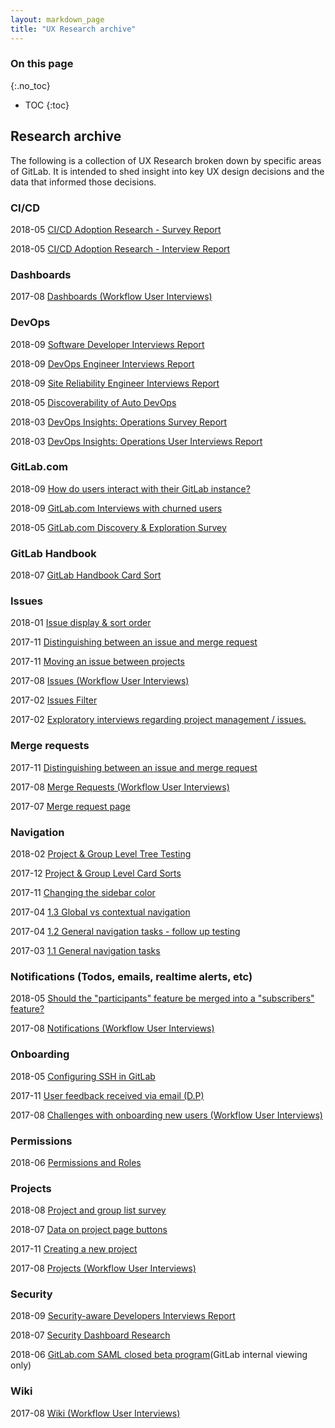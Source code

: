 ```yaml
---
layout: markdown_page
title: "UX Research archive"
---
```


### On this page

{:.no_toc}

- TOC
{:toc}

## Research archive

The following is a collection of UX Research broken down by specific areas of GitLab. It is intended to shed insight into key UX design decisions and the data that informed those decisions.


### CI/CD
2018-05 [CI/CD Adoption Research - Survey Report](https://drive.google.com/file/d/1i8h93tVCv8v5TFMvOyfTdeP04mT3tx7l/view?usp=sharing)

2018-05 [CI/CD Adoption Research - Interview Report](https://drive.google.com/file/d/1y2KwX5j8ODGd3Ajn-ybYWeFJzEPL4zL9/view?usp=sharing)

### Dashboards

2017-08 [Dashboards (Workflow User Interviews)](https://drive.google.com/file/d/19kpqVONthqacj93DniXEUZbwWO0J_XYt/view?usp=sharing)

### DevOps
2018-09 [Software Developer Interviews Report](https://drive.google.com/file/d/1EVrjVcgIBbuNf4Gwenajsiy6Wv9HsTJw/view?usp=sharing)

2018-09 [DevOps Engineer Interviews Report](
https://drive.google.com/file/d/1A5mSNoPJydjcWKE4rdO2287sjnABxGDA/view?usp=sharing)

2018-09 [Site Reliability Engineer Interviews Report](https://drive.google.com/file/d/1HvGlx5yMzBZksr3WKnBu8_IbLdmwDQE1/view?usp=sharing)

2018-05 [Discoverability of Auto DevOps](https://drive.google.com/file/d/1jiDfUSibPh94cDuN4YvvhsCAMR8XGVAf/)

2018-03 [DevOps Insights: Operations Survey Report](https://drive.google.com/file/d/1sgPETOKc53QBLvd438gPljRRjeBOm8jr/) 

2018-03 [DevOps Insights: Operations User Interviews Report](https://drive.google.com/file/d/18r1cU8NVxFEHcI6RaJEQ_c-_-7SCNpAr/)


### GitLab.com
2018-09 [How do users interact with their GitLab instance?](https://drive.google.com/file/d/1XcbEhd1aiHsbRf1XZlLPUO6hAgGuEotg/view?usp=sharing)

2018-09 [GitLab.com Interviews with churned users](https://drive.google.com/file/d/15TnL_MbWDbPAKuIzt6dtzZrOEukeEzrV/)

2018-05 [GitLab.com Discovery & Exploration Survey](https://drive.google.com/file/d/1QhGrofKbiUIJSv7ZI524FshoKnS-6y-P/)

### GitLab Handbook 
2018-07 [GitLab Handbook Card Sort](https://drive.google.com/file/d/1Ll6FfUxKLhZZ1KIe7KQanaLri2Mf8RHF/view?usp=sharing)

### Issues

2018-01 [Issue display & sort order](https://drive.google.com/file/d/17tjhrntV6a4eouRJkIATcAPwXz0tp6EW/view?usp=sharing)

2017-11 [Distinguishing between an issue and merge request](https://drive.google.com/file/d/1iuvAIaIp0yrTaBrU2yOWgZCoMhpQaq1o/view?usp=sharing)

2017-11 [Moving an issue between projects](https://drive.google.com/file/d/1BxH7MniOWtou3vCxt57voISTmOAwWKfN/view?usp=sharing)

2017-08 [Issues (Workflow User Interviews)](https://drive.google.com/file/d/1gSh9xoZPtU7NH0aIaYlCCaadc_oktUBW/view?usp=sharing)

2017-02 [Issues Filter](https://drive.google.com/file/d/1rRgwaLqtgfG1cFwjAWIyAtYvck2COumQ/view?usp=sharing)

2017-02 [Exploratory interviews regarding project management / issues.](https://drive.google.com/file/d/1go0UYPkte2IR__5j9g9iU2l14zSsnYA1/view?usp=sharing)

### Merge requests

2017-11 [Distinguishing between an issue and merge request](https://drive.google.com/file/d/1iuvAIaIp0yrTaBrU2yOWgZCoMhpQaq1o/view?usp=sharing)

2017-08 [Merge Requests (Workflow User Interviews)](https://drive.google.com/file/d/18907LrMTFhYrOZ2ZSa35002Jv772b38N/view?usp=sharing)

2017-07 [Merge request page](https://drive.google.com/file/d/1gPjP_CklY4RNZ5RClaAbY7p5msPr904I/view?usp=sharing)

### Navigation

2018-02 [Project & Group Level Tree Testing](https://drive.google.com/file/d/10DSXVTY610q2N7n-t2t5atpcwIjkyO2U/view?usp=sharing)

2017-12 [Project & Group Level Card Sorts](https://drive.google.com/file/d/1YJYVRksA3w5ZkmptLBeIHjkWgf7BbNJy/view?usp=sharing)

2017-11 [Changing the sidebar color](https://drive.google.com/file/d/1HyV4wQRl3djZc8p-eNYVEuiI36WSJMrs/view?usp=sharing)

2017-04 [1.3 Global vs contextual navigation](https://gitlab.com/gitlab-org/ux-research/issues/7)

2017-04 [1.2 General navigation tasks - follow up testing](https://gitlab.com/gitlab-org/ux-research/issues/5)

2017-03 [1.1 General navigation tasks](https://drive.google.com/file/d/1Y4SCfce3FlX2MTtHXWlRsQ5H3GJ5MzqS/view?usp=sharing)

### Notifications (Todos, emails, realtime alerts, etc)

2018-05 [Should the "participants" feature be merged into a "subscribers" feature?](https://drive.google.com/file/d/1p8fn3WncvYRpX_7rsNaDyeSDki_i8qdR/view?usp=sharing)

2017-08 [Notifications (Workflow User Interviews)](https://drive.google.com/file/d/1-ZM0IsgkmOpmMTomKK62UNNhReMLY2p-/view?usp=sharing)

### Onboarding

2018-05 [Configuring SSH in GitLab](https://drive.google.com/file/d/14PG6O8eqOyyHZtUQ3DRwXNu5s0yzamwv/)

2017-11 [User feedback received via email (D.P)](https://drive.google.com/file/d/1k1-WqUG6EPR6TeQYHDQLhrCBh9tkh7EP/view?usp=sharing)

2017-08 [Challenges with onboarding new users (Workflow User Interviews)](https://drive.google.com/file/d/15Bf1nbunsRpKmVBeTNa1eY7mKvUnIDT-/view?usp=sharing)

### Permissions 

2018-06 [Permissions and Roles](https://drive.google.com/file/d/1--WCxH4oJCQ-We0JuxdfTqQ-WchDHOqw/view?usp=sharing)

### Projects
2018-08 [Project and group list survey](https://drive.google.com/open?id=1RqxVv_9_3pRWVHw8Ad7vSiMQ9JoQrSLd)

2018-07 [Data on project page buttons](https://drive.google.com/file/d/1OFO7cyrF3vMgtlh3_4b-Ed6_vugot4aA/)

2017-11 [Creating a new project](https://drive.google.com/file/d/1Sj7N4hYxu27ud8KmIjyXwZwMsZCzSeOK/view?usp=sharing)

2017-08 [Projects (Workflow User Interviews)](https://drive.google.com/file/d/1egHFZYlardIeb7wD3cim1QKB3w2-vI-V/view?usp=sharing)

### Security 
2018-09 [Security-aware Developers Interviews Report](https://drive.google.com/file/d/15GksPiH0xmy4nRhylhMDIWmuvdHMWof4/view?usp=sharing)

2018-07 [Security Dashboard Research](https://drive.google.com/file/d/1hHZ6PgFvQvKPgiPQ0cNU7MZ81H-YTXYO/view?usp=sharing)

2018-06 [GitLab.com SAML closed beta program](https://drive.google.com/file/d/1JkM4xfNAVUlXzL5x0Tq-5mr1zyVZMUxA/view?usp=sharing)(GitLab internal viewing only)

### Wiki

2017-08 [Wiki (Workflow User Interviews)](https://drive.google.com/file/d/1r202oWom6Zxp3_uGMUDGXgEPzO6mRJol/view?usp=sharing)







